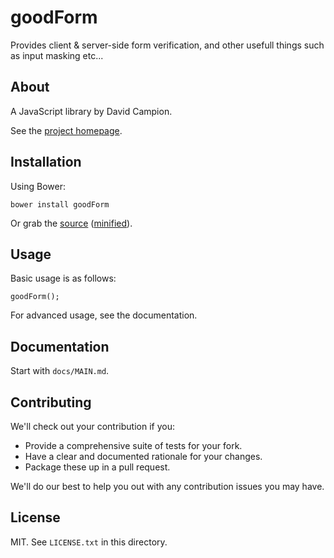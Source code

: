 # goodForm

Provides client & server-side form verification, and other usefull things such as input masking etc... 

## About

A JavaScript library by David Campion.

See the [project homepage](http://gasolinewaltz.github.io/goodForm).

## Installation

Using Bower:

    bower install goodForm

Or grab the [source](https://github.com/gasolinewaltz/goodForm/dist/goodForm.js) ([minified](https://github.com/gasolinewaltz/goodForm/dist/goodForm.min.js)).

## Usage

Basic usage is as follows:

    goodForm();

For advanced usage, see the documentation.

## Documentation

Start with `docs/MAIN.md`.

## Contributing

We'll check out your contribution if you:

* Provide a comprehensive suite of tests for your fork.
* Have a clear and documented rationale for your changes.
* Package these up in a pull request.

We'll do our best to help you out with any contribution issues you may have.

## License

MIT. See `LICENSE.txt` in this directory.
